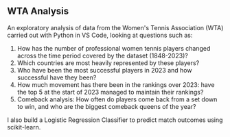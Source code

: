 ## WTA Analysis

An exploratory analysis of data from the Women's Tennis Association (WTA) carried out with Python in VS Code, looking at questions such as: 

1. How has the number of professional women tennis players changed across the time period covered by the dataset (1848-2023)?
2. Which countries are most heavily represented by these players?
3. Who have been the most successful players in 2023 and how successful have they been?
4. How much movement has there been in the rankings over 2023: have the top 5 at the start of 2023 managed to maintain their rankings?
5. Comeback analysis: How often do players come back from a set down to win, and who are the biggest comeback queens of the year?

I also build a Logistic Regression Classifier to predict match outcomes using scikit-learn.
